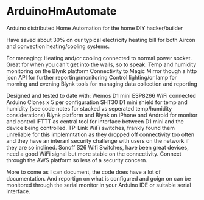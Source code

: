 # ArduinoHmAutomate
Arduino distributed Home Automation for the home DIY hacker/builder

Have saved about 30% on our typical electricity heating bill for both Aircon and convection heating/cooling systems.

For managing:
Heating and/or cooling connected to normal power socket. Great for when you can't get into the walls, so to speak.
Temp and humidity monitoring on the Blynk platform
Connectivity to Magic Mirror though a http json API for further reporting/monitoring
Control lighting/or lamp for morning and evening
Blynk tools for managing data collection and reporting

Designed and tested to date with:
Wemos D1 mini ESP8266 WiFi connected Arduino Clones x 5 per configuration
SHT30 D1 mini shield for temp and humidity (see code notes for stacked vs seperated temp/humidity considerations)
Blynk platform and Blynk on iPhone and Android for monitor and control
IFTTT as central tool for interface between D1 mini and the device being controlled.
TP-Link WiFi switches, frankly found them unreliable for this implemntation as they dropped off connectivity too often and they have an interanl security challenge with users on the network if they are so inclined.
Sonoff S26 Wifi Switches, have been great devices, need a good WiFi signal but more stable on the connectivity. Connect through the AWS platform so less of a security concern.

More to come as I can document, the code does have a lot of documentation. And reportign on what is configured and goign on can be monitored through the serial monitor in your Arduino IDE or suitable serial interface. 
